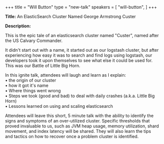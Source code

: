 +++
title = "Will Button"
type = "new-talk"
speakers = [
        "will-button",
]
+++
<div class="col-12">
<p><strong>Title:</strong> An ElasticSearch Cluster Named George Armstrong Custer</p>

<p><strong>Description:</strong></p>

<p>This is the epic tale of an elasticsearch cluster named "Custer", named after the US Calvary Commander.</p>

<p>
It didn't start out with a name, it started out as our logstash cluster, but after experiencing how easy it was to search and find logs using logstash, our developers took it upon themselves to see what else it could be used for. This was our Battle of Little Big Horn.</p>

 <p>
 In this ignite talk, attendees will laugh and learn as I explain: <br />
 • the origin of our cluster <br />
 • how it got it's name <br />
 • Where things went wrong <br />
 • Steps we took (good and bad) to deal with daily crashes (a.k.a. Little Big Horn) <br />
 • Lessons learned on using and scaling elasticsearch <br />
 </p>

 <p>
 Attendees will leave this short, 5 minute talk with the ability to identify the signs and symptoms of an over-utilized cluster. Specific thresholds that proved invaluable to us, such as JVM heap usage, memory utilization, shard movement, and index latency will be shared. They will also learn the tips and tactics on how to recover once a problem cluster is identified.
</p>

  </div>
</div>